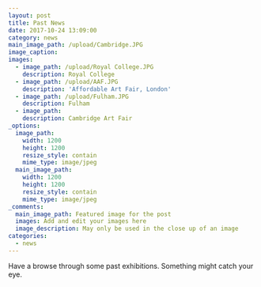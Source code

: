 ```yaml
---
layout: post
title: Past News
date: 2017-10-24 13:09:00
category: news
main_image_path: /upload/Cambridge.JPG
image_caption:
images:
  - image_path: /upload/Royal College.JPG
    description: Royal College
  - image_path: /upload/AAF.JPG
    description: 'Affordable Art Fair, London'
  - image_path: /upload/Fulham.JPG
    description: Fulham
  - image_path:
    description: Cambridge Art Fair
_options:
  image_path:
    width: 1200
    height: 1200
    resize_style: contain
    mime_type: image/jpeg
  main_image_path:
    width: 1200
    height: 1200
    resize_style: contain
    mime_type: image/jpeg
_comments:
  main_image_path: Featured image for the post
  images: Add and edit your images here
  image_description: May only be used in the close up of an image
categories:
  - news
---
```



Have a browse through some past exhibitions. Something might catch your eye.